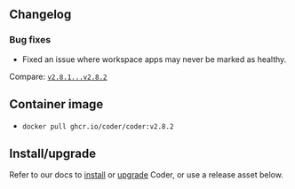 ## Changelog

### Bug fixes

- Fixed an issue where workspace apps may never be marked as healthy.

Compare: [`v2.8.1...v2.8.2`](https://github.com/onchainengineering/hmi-computer/compare/v2.8.1...v2.8.2)

## Container image

- `docker pull ghcr.io/coder/coder:v2.8.2`

## Install/upgrade

Refer to our docs to [install](https://coder.com/docs/install) or [upgrade](https://coder.com/docs/admin/upgrade) Coder, or use a release asset below.

